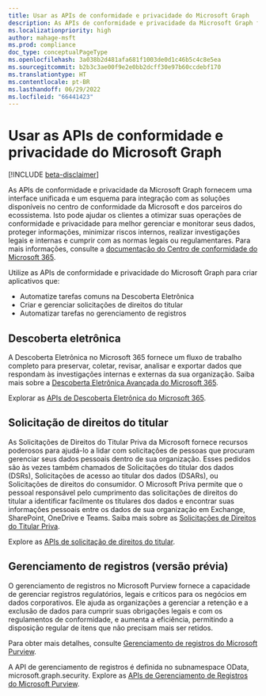 ```yaml
---
title: Usar as APIs de conformidade e privacidade do Microsoft Graph
description: As APIs de conformidade e privacidade da Microsoft Graph fornecem uma interface unificada e um esquema para integração com as soluções disponíveis no centro de conformidade da Microsoft e dos parceiros do ecossistema. Isto pode ajudar os clientes a otimizar suas operações de conformidade e privacidade para melhor gerenciar e monitorar seus dados, proteger informações, minimizar riscos internos, realizar investigações legais e internas e cumprir com as normas legais ou regulamentares.
ms.localizationpriority: high
author: mahage-msft
ms.prod: compliance
doc_type: conceptualPageType
ms.openlocfilehash: 3a038b2d481afa681f1003de0d1c46b5c4c8e5ea
ms.sourcegitcommit: b2b3c3ae00f9e2e0bb2dcff30e97b60ccdebf170
ms.translationtype: HT
ms.contentlocale: pt-BR
ms.lasthandoff: 06/29/2022
ms.locfileid: "66441423"
---
```

# <a name="use-the-microsoft-graph-compliance-and-privacy-apis"></a>Usar as APIs de conformidade e privacidade do Microsoft Graph

[!INCLUDE [beta-disclaimer](../../includes/beta-disclaimer.md)]

As APIs de conformidade e privacidade da Microsoft Graph fornecem uma interface unificada e um esquema para integração com as soluções disponíveis no centro de conformidade da Microsoft e dos parceiros do ecossistema. Isto pode ajudar os clientes a otimizar suas operações de conformidade e privacidade para melhor gerenciar e monitorar seus dados, proteger informações, minimizar riscos internos, realizar investigações legais e internas e cumprir com as normas legais ou regulamentares. Para mais informações, consulte a [ documentação do Centro de conformidade do Microsoft 365](/microsoft-365/compliance).

Utilize as APIs de conformidade e privacidade do Microsoft Graph para criar aplicativos que:

- Automatize tarefas comuns na Descoberta Eletrônica
- Criar e gerenciar solicitações de direitos do titular
- Automatizar tarefas no gerenciamento de registros

## <a name="ediscovery"></a>Descoberta eletrônica

A Descoberta Eletrônica no Microsoft 365 fornece um fluxo de trabalho completo para preservar, coletar, revisar, analisar e exportar dados que respondam às investigações internas e externas da sua organização. Saiba mais sobre a [Descoberta Eletrônica Avançada do Microsoft 365](/microsoft-365/compliance/overview-ediscovery-20).

Explorar as [APIs de Descoberta Eletrônica do Microsoft 365](ediscovery-ediscoveryapioverview.md).

## <a name="subject-rights-request"></a>Solicitação de direitos do titular

As Solicitações de Direitos do Titular Priva da Microsoft fornece recursos poderosos para ajudá-lo a lidar com solicitações de pessoas que procuram gerenciar seus dados pessoais dentro de sua organização. Esses pedidos são às vezes também chamados de Solicitações do titular dos dados (DSRs), Solicitações de acesso ao titular dos dados (DSARs), ou Solicitações de direitos do consumidor. O Microsoft Priva permite que o pessoal responsável pelo cumprimento das solicitações de direitos do titular a identificar facilmente os titulares dos dados e encontrar suas informações pessoais entre os dados de sua organização em Exchange, SharePoint, OneDrive e Teams. Saiba mais sobre as [Solicitações de Direitos do Titular Priva](/microsoft-365/compliance/privacy-management-subject-rights-requests).

Explore as [APIs de solicitação de direitos do titular](subjectrightsrequest-subjectrightsrequestapioverview.md).

## <a name="records-management-preview"></a>Gerenciamento de registros (versão prévia)

O gerenciamento de registros no Microsoft Purview fornece a capacidade de gerenciar registros regulatórios, legais e críticos para os negócios em dados corporativos. Ele ajuda as organizações a gerenciar a retenção e a exclusão de dados para cumprir suas obrigações legais e com os regulamentos de conformidade, e aumenta a eficiência, permitindo a disposição regular de itens que não precisam mais ser retidos.

Para obter mais detalhes, consulte [Gerenciamento de registros do Microsoft Purview](/microsoft-365/compliance/records-management).

A API de gerenciamento de registros é definida no subnamespace OData, microsoft.graph.security.
Explore as [APIs de Gerenciamento de Registros do Microsoft Purview](security-recordsManagement-overview.md).

<!--
## Labels

??? Labels should be moved from security to here.  They are currently under a node called Information protection.
-->
